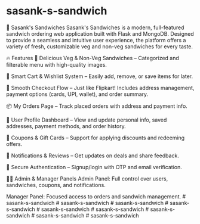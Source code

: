 ﻿# sasank-s-sandwich
🥪 Sasank's Sandwiches
Sasank's Sandwiches is a modern, full-featured sandwich ordering web application built with Flask and MongoDB. Designed to provide a seamless and intuitive user experience, the platform offers a variety of fresh, customizable veg and non-veg sandwiches for every taste.

🔥 Features
🍞 Delicious Veg & Non-Veg Sandwiches – Categorized and filterable menu with high-quality images.

🛒 Smart Cart & Wishlist System – Easily add, remove, or save items for later.

🧾 Smooth Checkout Flow – Just like Flipkart! Includes address management, payment options (cards, UPI, wallet), and order summary.

📦 My Orders Page – Track placed orders with address and payment info.

👤 User Profile Dashboard – View and update personal info, saved addresses, payment methods, and order history.

🎁 Coupons & Gift Cards – Support for applying discounts and redeeming offers.

🔔 Notifications & Reviews – Get updates on deals and share feedback.

🔐 Secure Authentication – Signup/login with OTP and email verification.

👨‍💼 Admin & Manager Panels
Admin Panel: Full control over users, sandwiches, coupons, and notifications.

Manager Panel: Focused access to orders and sandwich management.
#   s a s a n k - s - s a n d w i c h  
 #   s a s a n k - s - s a n d w i c h  
 #   s a s a n k - s - s a n d w i c h  
 #   s a s a n k - s - s a n d w i c h  
 #   s a s a n k - s - s a n d w i c h  
 #   s a s a n k - s - s a n d w i c h  
 #   s a s a n k - s - s a n d w i c h  
 #   s a s a n k - s - s a n d w i c h  
 #   s a s a n k - s - s a n d w i c h  
 